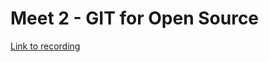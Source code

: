 # Meet 2 - GIT for Open Source

[Link to recording](https://drive.google.com/drive/u/3/folders/1DTnj9iBR9yrxIYlTfTjhxODgIlHUYZEa)
